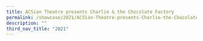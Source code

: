 ```yaml
---
title: ACSian Theatre presents Charlie & the Chocolate Factory
permalink: /showcase/2021/ACSian-Theatre-presents-Charlie-the-Chocolate-Factory/
description: ""
third_nav_title: "2021"
---
```


